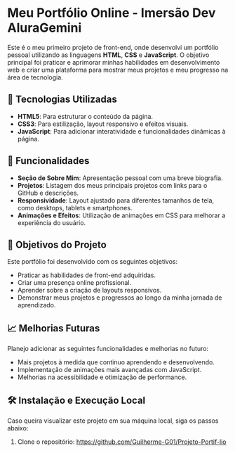 # Meu Portfólio Online - Imersão Dev AluraGemini

Este é o meu primeiro projeto de front-end, onde desenvolvi um portfólio pessoal utilizando as linguagens **HTML**, **CSS** e **JavaScript**. O objetivo principal foi praticar e aprimorar minhas habilidades em desenvolvimento web e criar uma plataforma para mostrar meus projetos e meu progresso na área de tecnologia.

## 🚀 Tecnologias Utilizadas

- **HTML5**: Para estruturar o conteúdo da página.
- **CSS3**: Para estilização, layout responsivo e efeitos visuais.
- **JavaScript**: Para adicionar interatividade e funcionalidades dinâmicas à página.

## 📑 Funcionalidades

- **Seção de Sobre Mim**: Apresentação pessoal com uma breve biografia.
- **Projetos**: Listagem dos meus principais projetos com links para o GitHub e descrições.
- **Responsividade**: Layout ajustado para diferentes tamanhos de tela, como desktops, tablets e smartphones.
- **Animações e Efeitos**: Utilização de animações em CSS para melhorar a experiência do usuário.

## 🎯 Objetivos do Projeto

Este portfólio foi desenvolvido com os seguintes objetivos:
- Praticar as habilidades de front-end adquiridas.
- Criar uma presença online profissional.
- Aprender sobre a criação de layouts responsivos.
- Demonstrar meus projetos e progressos ao longo da minha jornada de aprendizado.

## 📈 Melhorias Futuras

Planejo adicionar as seguintes funcionalidades e melhorias no futuro:
- Mais projetos à medida que continuo aprendendo e desenvolvendo.
- Implementação de animações mais avançadas com JavaScript.
- Melhorias na acessibilidade e otimização de performance.

## 🛠️ Instalação e Execução Local

Caso queira visualizar este projeto em sua máquina local, siga os passos abaixo:

1. Clone o repositório:
   https://github.com/Guilherme-G01/Projeto-Portif-lio
   
   
